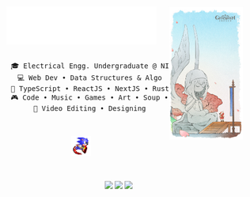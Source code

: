 <div align="center">
<img src="https://github.com/Aryan570/Aryan570/blob/main/for_github/1650775908213.jpg" align="right" width="30%" style="display:block"/>
<img src="https://github.com/Aryan570/Aryan570/blob/main/for_github/output-onlinegiftools.gif" width="60%" />
<br><br>
<pre>
    🎓 Electrical Engg. Undergraduate @ NITJ 
    💻 Web Dev • Data Structures & Algo
    🚀 TypeScript • ReactJS • NextJS • Rust
    🎮 Code • Music • Games • Art • Soup • 🍧
    🎨 Video Editing • Designing
</pre>
<br><br>
<img src="https://github.com/Aryan570/Aryan570/blob/main/for_github/R.gif" height="40"/>
<br><br><br>
    
[![](https://img.shields.io/badge/-LeetCode-FFA116?style=flat&logo=LeetCode&logoColor=black)](https://leetcode.com/a4yan1/)
[![](https://img.shields.io/badge/website-000000?style=flat&logo=About.me&logoColor=white)](https://ghiblily.vercel.app/)
[![](https://img.shields.io/badge/Discord-7289DA?style=flat&logo=discord&logoColor=white)](discordapp.com/users/511556014433239040)
</div>
